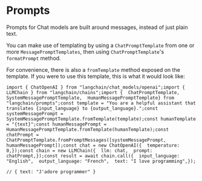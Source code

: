 Prompts
=======

Prompts for Chat models are built around messages, instead of just plain text.

You can make use of templating by using a `ChatPromptTemplate` from one or more `MessagePromptTemplates`, then using `ChatPromptTemplate`'s `formatPrompt` method.

For convenience, there is also a `fromTemplate` method exposed on the template. If you were to use this template, this is what it would look like:

    import { ChatOpenAI } from "langchain/chat_models/openai";import { LLMChain } from "langchain/chains";import {  ChatPromptTemplate,  SystemMessagePromptTemplate,  HumanMessagePromptTemplate} from "langchain/prompts";const template = "You are a helpful assistant that translates {input_language} to {output_language}.";const systemMessagePrompt = SystemMessagePromptTemplate.fromTemplate(template);const humanTemplate = "{text}";const humanMessagePrompt = HumanMessagePromptTemplate.fromTemplate(humanTemplate);const chatPrompt = ChatPromptTemplate.fromPromptMessages([systemMessagePrompt, humanMessagePrompt]);const chat = new ChatOpenAI({  temperature: 0,});const chain = new LLMChain({  llm: chat,  prompt: chatPrompt,});const result = await chain.call({  input_language: "English",  output_language: "French",  text: "I love programming",});

    // { text: "J'adore programmer" }